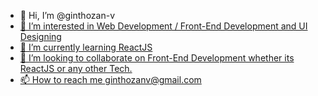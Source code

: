 - 👋 Hi, I’m @ginthozan-v <a href="https://camo.githubusercontent.com/e8e7b06ecf583bc040eb60e44eb5b8e0ecc5421320a92929ce21522dbc34c891/68747470733a2f2f6d656469612e67697068792e636f6d2f6d656469612f6876524a434c467a6361737252346961377a2f67697068792e676966" />
- 👀 I’m interested in Web Development / Front-End Development and UI Designing
- 🌱 I’m currently learning ReactJS
- 💞️ I’m looking to collaborate on Front-End Development whether its ReactJS or any other Tech.
- 📫 How to reach me ginthozanv@gmail.com

<!---
ginthozan-v/ginthozan-v is a ✨ special ✨ repository because its `README.md` (this file) appears on your GitHub profile.
You can click the Preview link to take a look at your changes.
--->
